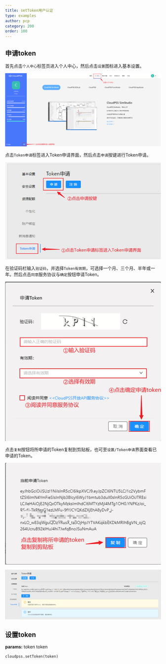 ```yaml
---
title: setToken用户认证
type: examples
author: pcp
category: 200
order: 100
---
```


## 申请token

首先点击`个人中心`标签页进入个人中心，然后点击`设置`图标进入基本设置。

![个人中心界面](./token1.png "个人中心界面")

点击`Token申请`标签进入Token申请界面，然后点击`申请`按键进行Token申请。

![基本设置界面](./token2.png "基本设置界面")

在验证码栏输入`验证码`，并选择`Token有效期`，可选择一个月、三个月、半年或一年。然后点击`同意`服务协议与`确定`按钮申请Token。

![申请Token界面](./token3.png "申请Token界面")

点击`复制`按钮将所申请的Token复制到剪贴板，也可至`设置/Token申请`界面查看已申请的Token。

![复制Token](./token4.png "复制Token")

![查看Token](./token5.png "查看Token")

## 设置token

**params:**  token token

```[pyhton][setToken]
cloudpss.setToken(token)
```
